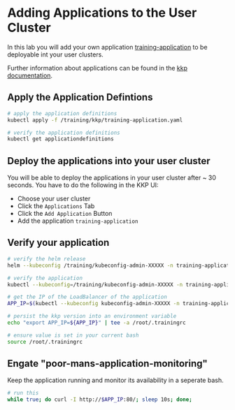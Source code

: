 # Adding Applications to the User Cluster

In this lab you will add your own application [training-application](https://github.com/cloudnativetrainings/training-application) to be deployable int your user clusters.

Further information about applications can be found in the [kkp documentation](https://docs.kubermatic.com/kubermatic/main/architecture/concept/kkp-concepts/applications/).

## Apply the Application Defintions

```bash
# apply the application definitions
kubectl apply -f /training/kkp/training-application.yaml

# verify the application definitions
kubectl get applicationdefinitions
```

## Deploy the applications into your user cluster

You will be able to deploy the applications in your user cluster after ~ 30 seconds. You have to do the following in the KKP UI:

- Choose your user cluster
- Click the `Applications` Tab
- Click the `Add Application` Button
- Add the application `training-application`

## Verify your application

```bash
# verify the helm release
helm --kubeconfig /training/kubeconfig-admin-XXXXX -n training-application ls

# verify the application
kubectl --kubeconfig=/training/kubeconfig-admin-XXXXX -n training-application get all

# get the IP of the LoadBalancer of the application
APP_IP=$(kubectl --kubeconfig kubeconfig-admin-XXXXX -n training-application get svc my-app -o jsonpath='{.status.loadBalancer.ingress[0].ip}')

# persist the kkp version into an environment variable
echo "export APP_IP=${APP_IP}" | tee -a /root/.trainingrc

# ensure value is set in your current bash
source /root/.trainingrc
```

## Engate "poor-mans-application-monitoring"

Keep the application running and monitor its availability in a seperate bash.

```bash
# run this 
while true; do curl -I http://$APP_IP:80/; sleep 10s; done;
```
